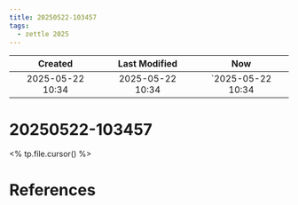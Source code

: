 ```yaml
---
title: 20250522-103457
tags:
  - zettle 2025
---
```

|     Created      |  Last Modified   |       Now        |
|:----------------:|:----------------:|:----------------:|
| 2025-05-22 10:34 | 2025-05-22 10:34 | `2025-05-22 10:34|

# 20250522-103457
<% tp.file.cursor() %>

# References
